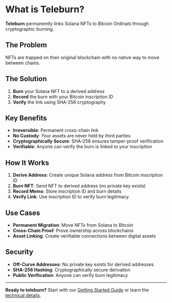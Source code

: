# What is Teleburn?

**Teleburn** permanently links Solana NFTs to Bitcoin Ordinals through cryptographic burning.

## The Problem

NFTs are trapped on their original blockchain with no native way to move between chains.

## The Solution

1. **Burn** your Solana NFT to a derived address
2. **Record** the burn with your Bitcoin inscription ID
3. **Verify** the link using SHA-256 cryptography

## Key Benefits

- **Irreversible**: Permanent cross-chain link
- **No Custody**: Your assets are never held by third parties
- **Cryptographically Secure**: SHA-256 ensures tamper-proof verification
- **Verifiable**: Anyone can verify the burn is linked to your inscription

## How It Works

1. **Derive Address**: Create unique Solana address from Bitcoin inscription ID
2. **Burn NFT**: Send NFT to derived address (no private key exists)
3. **Record Memo**: Store inscription ID and burn details
4. **Verify Link**: Use inscription ID to verify burn legitimacy

## Use Cases

- **Permanent Migration**: Move NFTs from Solana to Bitcoin
- **Cross-Chain Proof**: Prove ownership across blockchains
- **Asset Linking**: Create verifiable connections between digital assets

## Security

- **Off-Curve Addresses**: No private key exists for derived addresses
- **SHA-256 Hashing**: Cryptographically secure derivation
- **Public Verification**: Anyone can verify burn legitimacy

---

**Ready to teleburn?** Start with our [Getting Started Guide](/README.md) or learn the [technical details](/docs/TELEBURN_ALGORITHM.md).